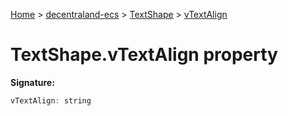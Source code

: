 [Home](./index) &gt; [decentraland-ecs](./decentraland-ecs.md) &gt; [TextShape](./decentraland-ecs.textshape.md) &gt; [vTextAlign](./decentraland-ecs.textshape.vtextalign.md)

# TextShape.vTextAlign property


**Signature:**
```javascript
vTextAlign: string
```
